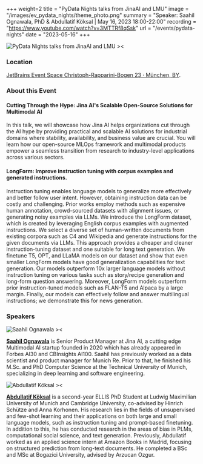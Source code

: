 +++
weight=2
title = "PyData Nights talks from JinaAI and LMU"
image = "/images/ev_pydata_nights/theme_photo.png"
summary = "Speaker: Saahil Ognawala, PhD & Abdullatif Köksal | May 16, 2023 18:00-22:00"
recording = "https://www.youtube.com/watch?v=3MTTRf8qSsk"
url = "/events/pydata-nights"
date = "2023-05-16"
+++

<!--more-->

![PyData Nights talks from JinaAI and LMU ><](/images/ev_pydata_nights/theme_photo.png)

<!-- ### [**RSVP**](https://www.meetup.com/pydata-munchen/events/293039942/) -->

### Location

[JetBrains Event Space Christoph-Rapparini-Bogen 23 · München, BY](https://www.google.com/maps/search/?api=1&query=48.145863%2C%2011.505231).


### About this Event

#### Cutting Through the Hype: Jina AI's Scalable Open-Source Solutions for Multimodal AI

In this talk, we will showcase how Jina AI helps organizations cut through the AI hype by providing practical and scalable AI solutions for industrial domains where stability, availability, and business value are crucial. You will learn how our open-source MLOps framework and multimodal products empower a seamless transition from research to industry-level applications across various sectors.

#### LongForm: Improve instruction tuning with corpus examples and generated instructions.

Instruction tuning enables language models to generalize more effectively and better follow user intent. However, obtaining instruction data can be costly and challenging. Prior works employ methods such as expensive human annotation, crowd-sourced datasets with alignment issues, or generating noisy examples via LLMs. We introduce the LongForm dataset, which is created by leveraging English corpus examples with augmented instructions. We select a diverse set of human-written documents from existing corpora such as C4 and Wikipedia and generate instructions for the given documents via LLMs. This approach provides a cheaper and cleaner instruction-tuning dataset and one suitable for long text generation. We finetune T5, OPT, and LLaMA models on our dataset and show that even smaller LongForm models have good generalization capabilities for text generation. Our models outperform 10x larger language models without instruction tuning on various tasks such as story/recipe generation and long-form question answering. Moreover, LongForm models outperform prior instruction-tuned models such as FLAN-T5 and Alpaca by a large margin. Finally, our models can effectively follow and answer multilingual instructions; we demonstrate this for news generation.

### Speakers

![Saahil Ognawala ><](https://pbs.twimg.com/profile_images/1640989888005767170/RucvgIKR_400x400.jpg)

[**Saahil Ognawala**](http://www.saahilognawala.com/) is Senior Product Manager at Jina AI, a cutting edge Multimodal AI startup founded in 2020 which has already appeared in Forbes AI30 and CBInsights AI100. Saahil has previously worked as a data scientist and product manager for Munich Re. Prior to that, he finished his M.Sc. and PhD Computer Science at the Technical University of Munich, specializing in deep learning and software engineering.


![Abdullatif Köksal ><](https://akoksal.com/images/profile_custom.jpeg)

[**Abdullatif Köksal**](https://akoksal.com/) is a second-year ELLIS PhD Student at Ludwig Maximilian University of Munich and Cambridge University, co-advised by Hinrich Schütze and Anna Korhonen. His research lies in the fields of unsupervised and few-shot learning and their applications on both large and small language models, such as instruction tuning and prompt-based finetuning. In addition to this, he has conducted research in the areas of bias in PLMs, computational social science, and text generation. Previously, Abdullatif worked as an applied science intern at Amazon Books in Madrid, focusing on structured prediction from long-text documents. He completed a BSc and MSc at Bogazici University, advised by Arzucan Ozgur.
